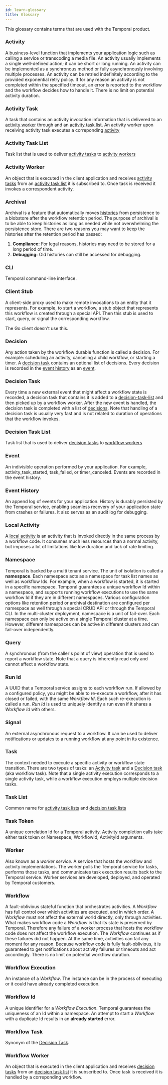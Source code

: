 ```yaml
---
id: learn-glossary
title: Glossary
---
```


This glossary contains terms that are used with the Temporal product.

### Activity
A business-level function that implements your application logic such as calling
a service or transcoding a media file. An activity usually implements a single
well-defined action; it can be short or long running. An activity can be implemented
as a synchronous method or fully asynchronously involving multiple processes.
An activity can be retried indefinitely according to the provided exponential retry policy.
If for any reason an activity is not completed within the specified timeout, an error is reported to the workflow and the workflow decides how to handle it. There is no limit on potential activity
duration.

### Activity Task
A task that contains an activity invocation information that is delivered to an [activity worker](#activity-worker) through and an  [activity task list](#activity-task-list). An activity worker upon receiving activity task executes a correponding [activity](#activity)

### Activity Task List
Task list that is used to deliver [activity tasks](#activity-task) to [activity workers](#activity-worker)

### Activity Worker
An object that is executed in the client application and receives [activity tasks](#activity-task) from an  [activity task list](#activity-task-list) it is subscribed to. Once task is received it invokes a correspondent activity.

### Archival
Archival is a feature that automatically moves [histories](#event-history) from persistence to a blobstore after
the workflow retention period. The purpose of archival is to be able to keep histories as long as needed
while not overwhelming the persistence store. There are two reasons you may want
to keep the histories after the retention period has passed:
1. **Compliance:** For legal reasons, histories may need to be stored for a long period of time.
2. **Debugging:** Old histories can still be accessed for debugging.

### CLI
Temporal command-line interface.

### Client Stub
A client-side proxy used to make remote invocations to an entity that it
represents. For example, to start a workflow, a stub object that represents
this workflow is created through a special API. Then this stub is used to start,
query, or signal the corresponding workflow.

The Go client doesn't use this.

### Decision
Any action taken by the workflow durable function is called a decision. For example:
scheduling an activity, canceling a child workflow, or starting a timer. A [decision task](#decision-task) contains an optional list of decisions. Every decision is recorded in the [event history](#event-history) as an [event](#event).

### Decision Task
Every time a new external event that might affect a workflow state is recorded, a decision task that contains it is added to a [decision-task-list](#decision-task-list) and then picked up by a workflow worker. After the new event is handled, the decision task is completed with a list of [decisions](#decision).
Note that handling of a decision task is usually very fast and is not related to duration
of operations that the workflow invokes.

### Decision Task List
Task list that is used to deliver [decision tasks](#decision-task) to [workflow workers](#workflow-worker)

### Event
An indivisible operation performed by your application. For example,
activity_task_started, task_failed, or timer_canceled. Events are recorded in the event history.

### Event History
An append log of events for your application. History is durably persisted
by the Temporal service, enabling seamless recovery of your application state
from crashes or failures. It also serves as an audit log for debugging.

### Local Activity

A [local activity](learn-activities#local-activities) is an activity that is invoked directly in the same process by a workflow code. It consumes much less resources than a normal activity, but imposes a lot of limitations like low duration and lack of rate limiting.

### Namespace
Temporal is backed by a multi tenant service. The unit of isolation is called a **namespace**. Each namespace acts as a namespace for task list names as well as workflow Ids. For example, when a workflow is started, it is started in a
specific namespace. Temporal guarantees a unique workflow Id within a namespace, and
supports running workflow executions to use the same workflow Id if they are in
different namespaces. Various configuration options like retention period or archival destination are configured per namespace as well through a special CRUD API or through the Temporal CLI. In the multi-cluster deployment, namespace is a unit of fail-over. Each namespace can only be active on a single Temporal cluster at a time. However, different namespaces can be active in different clusters and can fail-over independently.

### Query
A synchronous (from the caller's point of view) operation that is used to
report a workflow state. Note that a query is inherently read only and cannot
affect a workflow state.

### Run Id
A UUID that a Temporal service assigns to each workflow run. If allowed by
a configured policy, you might be able to re-execute a workflow, after it has
closed or failed, with the same *Workflow Id*. Each such re-execution is called
a run. *Run Id* is used to uniquely identify a run even if it shares a *Workflow Id*
with others.

### Signal
An external asynchronous request to a workflow. It can be used to deliver
notifications or updates to a running workflow at any point in its existence.

### Task
The context needed to execute a specific activity or workflow state transition.
There are two types of tasks: an [Activity task](#activity-task) and a [Decision task](#decision-task)
(aka workflow task). Note that a single activity execution corresponds to a single activity task,
while a workflow execution employs multiple decision tasks.

### Task List
Common name for [activity task lists](#activity-task-list) and [decision task lists](#decision-task-list)

### Task Token
A unique correlation Id for a Temporal activity. Activity completion calls take either task token
or Namespace, WorkflowId, ActivityId arguments.

### Worker
Also known as a *worker service*. A service that hosts the workflow and
activity implementations. The worker polls the Temporal service for tasks, performs
those tasks, and communicates task execution results back to the Temporal service.
Worker services are developed, deployed, and operated by Temporal customers.

### Workflow
A fault-oblivious stateful function that orchestrates activities. A *Workflow* has full control over
which activities are executed, and in which order. A *Workflow* must not affect
the external world directly, only through activities. What makes workflow code
a *Workflow* is that its state is preserved by Temporal. Therefore any failure
of a worker process that hosts the workflow code does not affect the workflow
execution. The *Workflow* continues as if these failures did not happen. At the
same time, activities can fail any moment for any reason. Because workflow code
is fully fault-oblivious, it is guaranteed to get notifications about activity
failures or timeouts and act accordingly. There is no limit on potential workflow
duration.

### Workflow Execution
An instance of a *Workflow*. The instance can be in the process of executing
or it could have already completed execution.

### Workflow Id
A unique identifier for a *Workflow Execution*. Temporal guarantees the
uniqueness of an Id within a namespace. An attempt to start a *Workflow* with a
duplicate Id results in an **already started** error.

### Workflow Task
Synonym of the [Decision Task](#decision-task).

### Workflow Worker
An object that is executed in the client application and receives [decision tasks](#decision-task) from an  [decision task list](#decision-task-list) it is subscribed to. Once task is received it is handled by a correponding workflow.